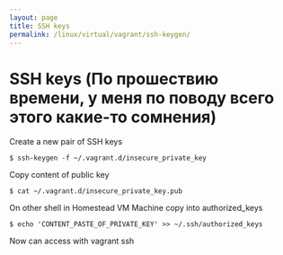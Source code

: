 ```yaml
---
layout: page
title: SSH keys
permalink: /linux/virtual/vagrant/ssh-keygen/
---
```


# SSH keys (По прошествию времени, у меня по поводу всего этого какие-то сомнения)

Create a new pair of SSH keys

    $ ssh-keygen -f ~/.vagrant.d/insecure_private_key

Copy content of public key

    $ cat ~/.vagrant.d/insecure_private_key.pub

On other shell in Homestead VM Machine copy into authorized_keys

    $ echo 'CONTENT_PASTE_OF_PRIVATE_KEY' >> ~/.ssh/authorized_keys

Now can access with vagrant ssh
